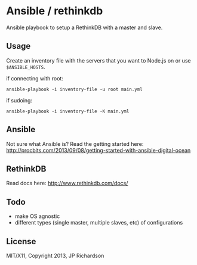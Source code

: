 Ansible / rethinkdb
====================

Ansible playbook to setup a RethinkDB with a master and slave.



Usage
-----

Create an inventory file with the servers that you want to Node.js on or use `$ANSIBLE_HOSTS`.

if connecting with root:

    ansible-playbook -i inventory-file -u root main.yml

if sudoing:

    ansible-playbook -i inventory-file -K main.yml



Ansible
-------

Not sure what Ansible is? Read the getting started here: http://procbits.com/2013/09/08/getting-started-with-ansible-digital-ocean


RethinkDB
---------

Read docs here: http://www.rethinkdb.com/docs/



Todo
----

- make OS agnostic
- different types (single master, multiple slaves, etc) of configurations



License
-------

MIT/X11, Copyright 2013, JP Richardson